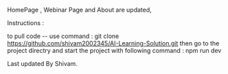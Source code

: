 HomePage , Webinar Page and About are updated, 

Instructions : 

to pull code --
use command : 
git clone https://github.com/shivam2002345/AI-Learning-Solution.git
then go to the project directry and start the project with following command : 
npm run dev



Last updated By Shivam.
